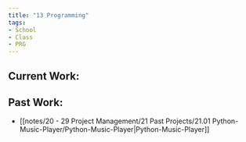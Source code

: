 ```yaml
---
title: "13 Programming"
tags:
- School
- Class
- PRG
---
```

## Current Work:


## Past Work:
- [[notes/20 - 29 Project Management/21 Past Projects/21.01 Python-Music-Player/Python-Music-Player|Python-Music-Player]]